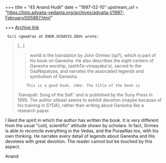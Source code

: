 +++
title = "45 Anand Hudli"
date = "1997-02-10"
upstream_url = "https://lists.advaita-vedanta.org/archives/advaita-l/1997-February/005967.html"

+++
[Archive link](https://lists.advaita-vedanta.org/archives/advaita-l/1997-February/005967.html)

     Giri <gmadras at ENGR.UCDAVIS.EDU> wrote:
> [...]
> >    world is the translation by John Grimes (sp?), which is part of his
> >    book on Ganesha. He also describes the eight centers of Ganesha worship,
> >    (ashhTa-vinaayaka's), sacred to the GaaNapatyas, and narrates the
> >    associated legends and symbolism of Ganesha.
>
>         This is a good book, imho. The title of the book is
> 'Ganapati: Song of the Self.' and is published by the Suny Press in 1995.
> The author atleast seems to exhibit devotion (maybe because of his
> training in SYDA), rather than writing about Ganesha like a research paper.

   I liked the spirit in which the author has written the book. It is very
   different from the usual "cold, scientific" attitude shown by
   scholars. In fact, Grimes is able to reconcile everything in the
   Vedas, and the PuraaNas too, with his own thinking. He narrates
   every detail of legends about Ganesha and His devotees with great
   devotion. The reader cannot but be touched by this aspect.


  Anand

